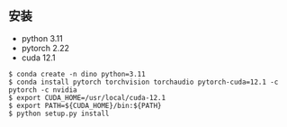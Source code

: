 ## 安装
- python 3.11
- pytorch 2.22
- cuda 12.1
```shell
$ conda create -n dino python=3.11
$ conda install pytorch torchvision torchaudio pytorch-cuda=12.1 -c pytorch -c nvidia
$ export CUDA_HOME=/usr/local/cuda-12.1
$ export PATH=${CUDA_HOME}/bin:${PATH}
$ python setup.py install

```
